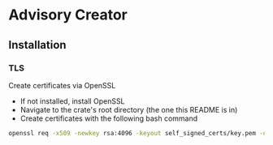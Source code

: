 # Advisory Creator

## Installation

### TLS

Create certificates via OpenSSL

- If not installed, install OpenSSL
- Navigate to the crate's root directory (the one this README is in)
- Create certificates with the following bash command

```bash
openssl req -x509 -newkey rsa:4096 -keyout self_signed_certs/key.pem -out self_signed_certs/cert.pem
```
